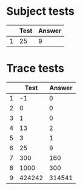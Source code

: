# Subject tests
|   | Test | Answer |
| - | ---- | ------ |
| 1 | 25   | 9

# Trace tests
|   | Test   | Answer |
| - | ------ | ------ |
| 1 | -1     | 0
| 2 | 0      | 0
| 3 | 1      | 0
| 4 | 13     | 2
| 5 | 3      | 1
| 6 | 25     | 9
| 7 | 300    | 160
| 8 | 1000   | 300
| 9 | 424242 | 314541
